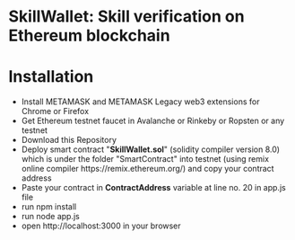 # SkillWallet: Skill verification on Ethereum blockchain

# Installation
<ul>
    <li>Install METAMASK and METAMASK Legacy web3 extensions for Chrome or Firefox </li>
    <li>Get Ethereum testnet faucet in Avalanche or Rinkeby or Ropsten or any testnet </li>
    <li>Download this Repository</li>
    <li>Deploy smart contract "<b>SkillWallet.sol</b>" (solidity compiler version 8.0)  which is under the folder "SmartContract" into testnet (using remix online compiler https://remix.ethereum.org/) and copy your contract address</li>
    <li>Paste your contract in <b>ContractAddress</b> variable at line no. 20 in app.js file</li>
    <li>run npm install</li>
    <li>run node app.js</li>
    <li>open http://localhost:3000 in your browser</li>
</ul>
